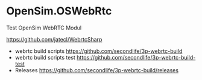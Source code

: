 # OpenSim.OSWebRtc
Test OpenSim WebRTC Modul

https://github.com/jatecl/WebrtcSharp

* webrtc build scripts
https://github.com/secondlife/3p-webrtc-build
* webrtc build scripts test
https://github.com/secondlife/3p-webrtc-build-test
* Releases
https://github.com/secondlife/3p-webrtc-build/releases
